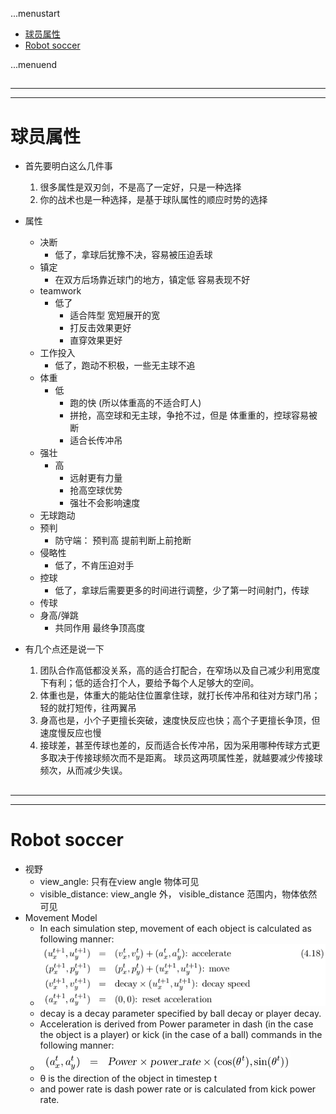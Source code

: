 ...menustart

 - [球员属性](#eea060c165ca38fc76107f7f70e99b5d)
 - [Robot soccer](#bbd8c37b90680c0df9f61f47bcb88ae4)

...menuend


<h2 id="eea060c165ca38fc76107f7f70e99b5d"></h2>

-----
-----

# 球员属性

 - 首先要明白这么几件事
    1. 很多属性是双刃剑，不是高了一定好，只是一种选择
    2. 你的战术也是一种选择，是基于球队属性的顺应时势的选择
 - 属性
    - 决断
        - 低了，拿球后犹豫不决，容易被压迫丢球
    - 镇定
        - 在双方后场靠近球门的地方，镇定低 容易表现不好
    - teamwork
        - 低了
            - 适合阵型 宽短展开的宽
            - 打反击效果更好
            - 直穿效果更好
    - 工作投入
        - 低了，跑动不积极，一些无主球不追
    - 体重
        - 低
            - 跑的快 (所以体重高的不适合盯人)
            - 拼抢，高空球和无主球，争抢不过，但是 体重重的，控球容易被断
            - 适合长传冲吊
    - 强壮
        - 高
            - 远射更有力量
            - 抢高空球优势
            - 强壮不会影响速度 
    - 无球跑动
    - 预判
        - 防守端： 预判高 提前判断上前抢断
    - 侵略性
        - 低了，不肯压迫对手
    - 控球
        - 低了，拿球后需要更多的时间进行调整，少了第一时间射门，传球
    - 传球
    - 身高/弹跳
        - 共同作用 最终争顶高度

 - 有几个点还是说一下
    1. 团队合作高低都没关系，高的适合打配合，在窄场以及自己减少利用宽度下有利；低的适合打个人，要给予每个人足够大的空间。
    2. 体重也是，体重大的能站住位置拿住球，就打长传冲吊和往对方球门吊；轻的就打短传，往两翼吊
    3. 身高也是，小个子更擅长突破，速度快反应也快；高个子更擅长争顶，但速度慢反应也慢
    4. 接球差，甚至传球也差的，反而适合长传冲吊，因为采用哪种传球方式更多取决于传接球频次而不是距离。 球员这两项属性差，就越要减少传接球频次，从而减少失误。


<h2 id="bbd8c37b90680c0df9f61f47bcb88ae4"></h2>

-----
-----

# Robot soccer 

 - 视野
    - view_angle: 只有在view angle 物体可见
    - visible_distance: view_angle 外， visible_distance 范围内，物体依然可见
 - Movement Model
    - In each simulation step, movement of each object is calculated as following manner:
    - ![](../imgs/rs_move_model.png)
    - decay is a decay parameter specified by ball decay or player decay.
    - Acceleration is derived from Power parameter in dash (in the case the object is a player) or kick (in the case of a ball) commands in the following manner:
    - ![](../imgs/rs_accelerate.png)
    - θ is the direction of the object in timestep t 
    - and power rate is dash power rate or is calculated from kick power rate.
    

